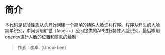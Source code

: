 # 简介
本代码是试验性质从头开始创建一个简单的特殊人脸识别程序。程序从开头的人脸简单识别，中间调用旷世（face++）公司提供的API进行特殊人脸识别，最后嗲用opencv进行人脸的位置和信息的绘制

> 作者：李卓（Ghoul-Lee）